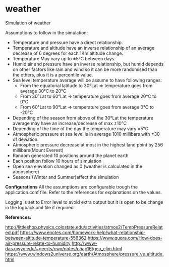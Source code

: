 # weather

Simulation of weather

Assumptions to follow in the simulation:

 - Temperature and pressure have a direct relationship.
 - Temperature and altitude have an inverse relationship of an average decrease of 6 degrees for each 1Km altitude change.
 - Temperature May vary up to ±5°C between days.
 - Humid air and pressure have an inverse relationship, but humid depends on other factors like rain and wind so it can 
 be more randomised than the others, plus it is a percentile value.
 - Sea level temperature average will be assume to have following ranges:
    *   From the equatorial latitude to 30°Lat => temperature goes from average 30°C to 20°C
    *   From 30°Lat to 60°Lat => temperature goes from average 20°C to 0°C
    *   From 60°Lat to 90°Lat => temperature goes from average 0°C to -20°C
 - Depending of the season from above of the 30°Lat the temperature average may have an increase/decrease of max ±10°C
 - Depending of the time of the day the temperature may vary ±5°C 
 - Atmospheric pressure at sea level is in average 1010 millibars with ±30 of deviation.
 - Atmospheric pressure decrease at most in the highest land point by 256 millibars(Mount Everest)                     
 - Random generated 10 positions around the planet earth
 - Each position follow 10 hours of simulation
 - Open sea elevation changed as 0 (weather is calculated in the atmosphere)
 - Seasons (Winter and Summer)affect the simulation 


**Configurations**
All the assumptions are configurable trough the application.conf file.
Refer to the references for explanations on the values.

Logging is set to Error level to avoid extra output but it is open to be change in the logback.xml file if required  

 **References:**

http://littleshop.physics.colostate.edu/activities/atmos2/TempPressureRelated.pdf
https://www.enotes.com/homework-help/what-relationship-between-altitude-temperature-556362
https://www.quora.com/How-does-air-pressure-relate-to-humidity
http://www-das.uwyo.edu/~geerts/cwx/notes/chap16/geo_clim.html
https://www.windows2universe.org/earth/Atmosphere/pressure_vs_altitude.html